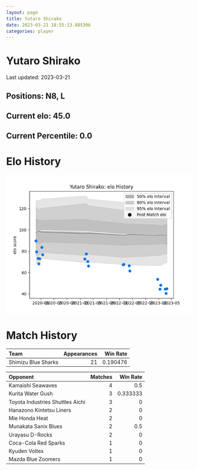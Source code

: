 ```yaml
---  
layout: page  
title: Yutaro Shirako  
date: 2023-03-21 18:55:13.885306  
categories: player  
---
```

# Yutaro Shirako


Last updated: 2023-03-21
## Positions: N8, L

## Current elo: 45.0

## Current Percentile: 0.0

# Elo History


![elo history](history_YutaroShirako.png)
# Match History


| Team                |   Appearances |   Win Rate |
|:--------------------|--------------:|-----------:|
| Shimizu Blue Sharks |            21 |   0.190476 |

| Opponent                         |   Matches |   Win Rate |
|:---------------------------------|----------:|-----------:|
| Kamaishi Seawaves                |         4 |   0.5      |
| Kurita Water Gush                |         3 |   0.333333 |
| Toyota Industries Shuttles Aichi |         3 |   0        |
| Hanazono Kintetsu Liners         |         2 |   0        |
| Mie Honda Heat                   |         2 |   0        |
| Munakata Sanix Blues             |         2 |   0.5      |
| Urayasu D-Rocks                  |         2 |   0        |
| Coca-Cola Red Sparks             |         1 |   0        |
| Kyuden Voltex                    |         1 |   0        |
| Mazda Blue Zoomers               |         1 |   0        |